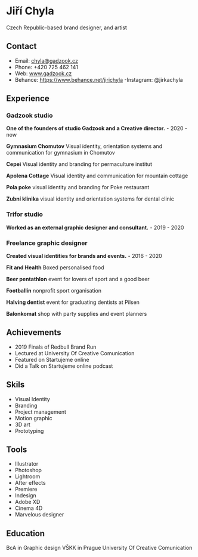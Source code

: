 # Jiří Chyla
Czech Republic-based brand designer, and artist

## Contact

- Email: chyla@gadzook.cz
- Phone: +420 725 462 141
- Web: www.gadzook.cz
- Behance: https://www.behance.net/jirichyla
 -Instagram: @jirkachyla

## Experience

### Gadzook studio
**One of the founders of studio Gadzook and a Creative director.** - 2020 - now

**Gymnasium Chomutov** Visual identity, orientation systems and communication for gymnasium in Chomutov

**Cepei** Visual identity and branding for permaculture institut

**Apolena Cottage** Visual identity and communication for mountain cottage

**Pola poke** visual identity and branding for Poke restaurant

**Zubní klinika** visual identity and orientation systems for dental clinic

### Trifor studio
**Worked as an external graphic designer and consultant.** - 2019 - 2020

### Freelance graphic designer
**Created visual identities for brands and events.** - 2016 - 2020

**Fit and Health** Boxed personalised food

**Beer pentathlon** event for lovers of sport and a good beer

**Footballin** nonprofit sport organisation

**Halving dentist** event for graduating dentists at Pilsen

**Balonkomat** shop with party supplies and event planners

## Achievements

- 2019 Finals of Redbull Brand Run
- Lectured at University Of Creative Comunication
- Featured on Startujeme online
- Did a Talk on Startujeme online podcast

## Skils

- Visual Identity
- Branding
- Project management
- Motion graphic
- 3D art
- Prototyping

## Tools

- Illustrator
- Photoshop
- Lightroom
- After effects
- Premiere
- Indesign
- Adobe XD
- Cinema 4D
- Marvelous designer

## Education

BcA in Graphic design VŠKK in Prague University Of Creative Comunication

